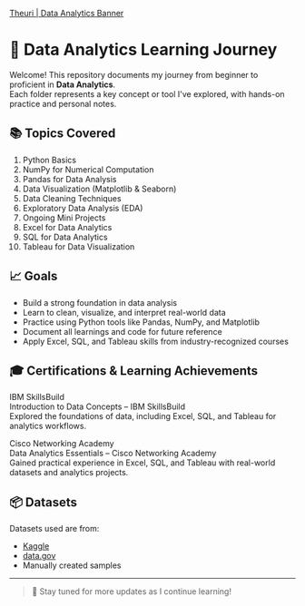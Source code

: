 [Theuri | Data Analytics Banner](A_digital_graphic_design_banner_for_"Theuri_|_Data.png)

# 🧠 Data Analytics Learning Journey

Welcome! This repository documents my journey from beginner to proficient in **Data Analytics**.  
Each folder represents a key concept or tool I've explored, with hands-on practice and personal notes.

## 📚 Topics Covered

1. Python Basics
2. NumPy for Numerical Computation
3. Pandas for Data Analysis
4. Data Visualization (Matplotlib & Seaborn)
5. Data Cleaning Techniques
6. Exploratory Data Analysis (EDA)
7. Ongoing Mini Projects
8. Excel for Data Analytics
9. SQL for Data Analytics
10. Tableau for Data Visualization

## 📈 Goals

- Build a strong foundation in data analysis
- Learn to clean, visualize, and interpret real-world data
- Practice using Python tools like Pandas, NumPy, and Matplotlib
- Document all learnings and code for future reference
- Apply Excel, SQL, and Tableau skills from industry-recognized courses

## 🎓 Certifications & Learning Achievements

IBM SkillsBuild  
Introduction to Data Concepts – IBM SkillsBuild  
Explored the foundations of data, including Excel, SQL, and Tableau for analytics workflows.

Cisco Networking Academy  
Data Analytics Essentials – Cisco Networking Academy  
Gained practical experience in Excel, SQL, and Tableau with real-world datasets and analytics projects.

  

## 📦 Datasets

Datasets used are from:
- [Kaggle](https://www.kaggle.com/)
- [data.gov](https://www.data.gov/)
- Manually created samples

---

> 🚀 Stay tuned for more updates as I continue learning!
